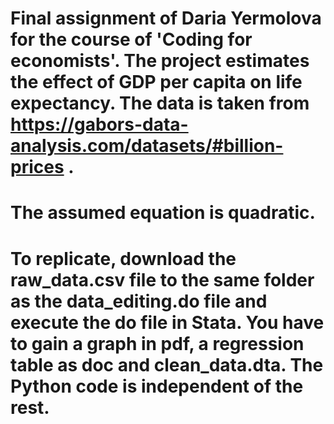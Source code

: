 # Final assignment of Daria Yermolova for the course of 'Coding for economists'. The project estimates the effect of GDP per capita on life expectancy. The data is taken from https://gabors-data-analysis.com/datasets/#billion-prices .
# The assumed equation is quadratic. 
# To replicate, download the raw_data.csv file to the same folder as the data_editing.do file and execute the do file in Stata. You have to gain a graph in pdf, a regression table as doc and clean_data.dta. The Python code is independent of the rest.
